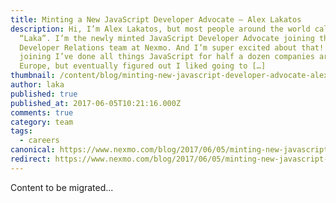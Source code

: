 ```yaml
---
title: Minting a New JavaScript Developer Advocate – Alex Lakatos
description: Hi, I’m Alex Lakatos, but most people around the world call me
  “Laka”. I’m the newly minted JavaScript Developer Advocate joining the
  Developer Relations team at Nexmo. And I’m super excited about that! Before
  joining I’ve done all things JavaScript for half a dozen companies around
  Europe, but eventually figured out I liked going to […]
thumbnail: /content/blog/minting-new-javascript-developer-advocate-alex-lakatos-dr/alex-lakatos-featured.png
author: laka
published: true
published_at: 2017-06-05T10:21:16.000Z
comments: true
category: team
tags:
  - careers
canonical: https://www.nexmo.com/blog/2017/06/05/minting-new-javascript-developer-advocate-alex-lakatos-dr
redirect: https://www.nexmo.com/blog/2017/06/05/minting-new-javascript-developer-advocate-alex-lakatos-dr
---
```


Content to be migrated...
